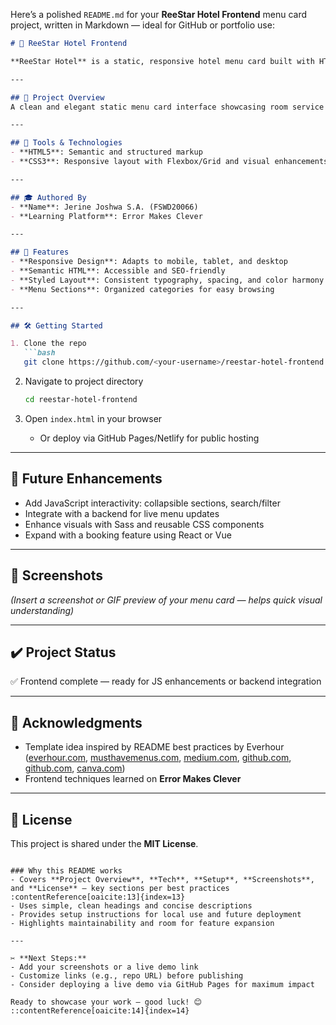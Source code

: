 Here’s a polished `README.md` for your **ReeStar Hotel Frontend** menu card project, written in Markdown — ideal for GitHub or portfolio use:

````markdown
# 🏨 ReeStar Hotel Frontend

**ReeStar Hotel** is a static, responsive hotel menu card built with HTML and CSS.

---

## 🚀 Project Overview
A clean and elegant static menu card interface showcasing room service options, food categories, and pricing — designed for a refined user experience across all devices.

---

## 🔧 Tools & Technologies
- **HTML5**: Semantic and structured markup  
- **CSS3**: Responsive layout with Flexbox/Grid and visual enhancements

---

## 🎓 Authored By
- **Name**: Jerine Joshwa S.A. (FSWD20066)  
- **Learning Platform**: Error Makes Clever

---

## 📄 Features
- **Responsive Design**: Adapts to mobile, tablet, and desktop  
- **Semantic HTML**: Accessible and SEO-friendly  
- **Styled Layout**: Consistent typography, spacing, and color harmony  
- **Menu Sections**: Organized categories for easy browsing  

---

## 🛠️ Getting Started

1. Clone the repo  
   ```bash
   git clone https://github.com/<your-username>/reestar-hotel-frontend.git
````

2. Navigate to project directory

   ```bash
   cd reestar-hotel-frontend
   ```
3. Open `index.html` in your browser

   * Or deploy via GitHub Pages/Netlify for public hosting

---

## 🎯 Future Enhancements

* Add JavaScript interactivity: collapsible sections, search/filter
* Integrate with a backend for live menu updates
* Enhance visuals with Sass and reusable CSS components
* Expand with a booking feature using React or Vue

---

## 📸 Screenshots

*(Insert a screenshot or GIF preview of your menu card — helps quick visual understanding)*

---

## ✔️ Project Status

✅ Frontend complete — ready for JS enhancements or backend integration

---

## 🙌 Acknowledgments

* Template idea inspired by README best practices by Everhour ([everhour.com][1], [musthavemenus.com][2], [medium.com][3], [github.com][4], [github.com][5], [canva.com][6])
* Frontend techniques learned on **Error Makes Clever**

---

## 📄 License

This project is shared under the **MIT License**.

```

### Why this README works
- Covers **Project Overview**, **Tech**, **Setup**, **Screenshots**, and **License** — key sections per best practices :contentReference[oaicite:13]{index=13}  
- Uses simple, clean headings and concise descriptions
- Provides setup instructions for local use and future deployment
- Highlights maintainability and room for feature expansion

---

✂️ **Next Steps:**  
- Add your screenshots or a live demo link  
- Customize links (e.g., repo URL) before publishing  
- Consider deploying a live demo via GitHub Pages for maximum impact

Ready to showcase your work — good luck! 😊
::contentReference[oaicite:14]{index=14}
```

[1]: https://everhour.com/blog/github-readme-template/?utm_source=chatgpt.com "How to Write a Github README.md That Developers Actually Read"
[2]: https://www.musthavemenus.com/category/hotel-menu.html?utm_source=chatgpt.com "Hotel Menu Template Designs - Easy to Edit - MustHaveMenus"
[3]: https://medium.com/%40olompus71/developing-dynamic-hotel-menu-website-using-javascript-ecc5a050292?utm_source=chatgpt.com "Developing Hotel Menu Website Using JavaScript - Medium"
[4]: https://github.com/sujal-choudhary/Hotel-Menu-Manegement-?utm_source=chatgpt.com "sujal-choudhary/Hotel-Menu-Manegement - GitHub"
[5]: https://github.com/othneildrew/Best-README-Template?utm_source=chatgpt.com "An awesome README template to jumpstart your projects! - GitHub"
[6]: https://www.canva.com/create/restaurant-menus/?utm_source=chatgpt.com "Free Restaurant Menu Maker - Create a Menu | Canva"

